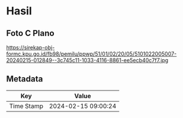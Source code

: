 # Hasil

## Foto C Plano

https://sirekap-obj-formc.kpu.go.id/fb98/pemilu/ppwp/51/01/02/20/05/5101022005007-20240215-012849--3c745c11-1033-4116-8861-ee5ecb40c7f7.jpg


## Metadata

| Key        | Value               |
| ---------- | ------------------- |
| Time Stamp | 2024-02-15 09:00:24 |



